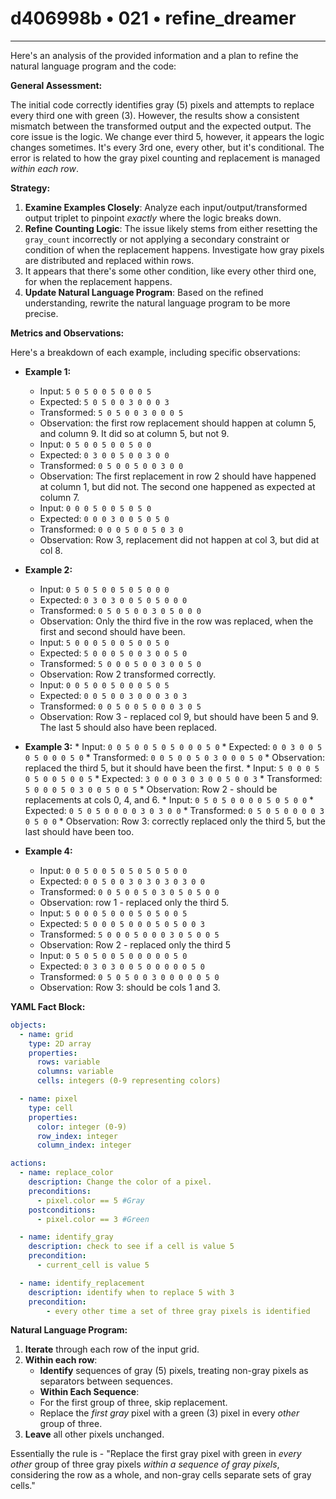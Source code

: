# d406998b • 021 • refine_dreamer

---
Here's an analysis of the provided information and a plan to refine the natural language program and the code:

**General Assessment:**

The initial code correctly identifies gray (5) pixels and attempts to replace every third one with green (3). However, the results show a consistent mismatch between the transformed output and the expected output. The core issue is the logic. We change ever third 5, however, it appears the logic changes sometimes. It's every 3rd one, every other, but it's conditional. The error is related to how the gray pixel counting and replacement is managed *within each row*.

**Strategy:**

1.  **Examine Examples Closely**: Analyze each input/output/transformed output triplet to pinpoint *exactly* where the logic breaks down.
2.  **Refine Counting Logic**: The issue likely stems from either resetting the `gray_count` incorrectly or not applying a secondary constraint or condition of when the replacement happens. Investigate how gray pixels are distributed and replaced within rows.
3. It appears that there's some other condition, like every other third one, for when the replacement happens.
4.  **Update Natural Language Program**: Based on the refined understanding, rewrite the natural language program to be more precise.

**Metrics and Observations:**

Here's a breakdown of each example, including specific observations:

*   **Example 1:**
    *   Input: `5 0 5 0 0 5 0 0 0 5`
    *   Expected: `5 0 5 0 0 3 0 0 0 3`
    *   Transformed: `5 0 5 0 0 3 0 0 0 5`
    *   Observation: the first row replacement should happen at column 5, and column 9. It did so at column 5, but not 9.
    *   Input: `0 5 0 0 5 0 0 5 0 0`
    *   Expected: `0 3 0 0 5 0 0 3 0 0`
    *   Transformed: `0 5 0 0 5 0 0 3 0 0`
    *   Observation: The first replacement in row 2 should have happened at column 1, but did not. The second one happened as expected at column 7.
    *   Input: `0 0 0 5 0 0 5 0 5 0`
    *   Expected: `0 0 0 3 0 0 5 0 5 0`
    *   Transformed: `0 0 0 5 0 0 5 0 3 0`
    *   Observation: Row 3, replacement did not happen at col 3, but did at col 8.
*   **Example 2:**
    *   Input: `0 5 0 5 0 0 5 0 5 0 0 0`
    *   Expected: `0 3 0 3 0 0 5 0 5 0 0 0`
    *   Transformed: `0 5 0 5 0 0 3 0 5 0 0 0`
    * Observation: Only the third five in the row was replaced, when the first and second should have been.
    *   Input: `5 0 0 0 5 0 0 5 0 0 5 0`
    *   Expected: `5 0 0 0 5 0 0 3 0 0 5 0`
    *   Transformed: `5 0 0 0 5 0 0 3 0 0 5 0`
    *   Observation: Row 2 transformed correctly.
    *   Input: `0 0 5 0 0 5 0 0 0 5 0 5`
    *   Expected: `0 0 5 0 0 3 0 0 0 3 0 3`
    *   Transformed: `0 0 5 0 0 5 0 0 0 3 0 5`
    * Observation: Row 3 - replaced col 9, but should have been 5 and 9. The last 5 should also have been replaced.

*   **Example 3:**
        *   Input: `0 0 5 0 0 5 0 5 0 0 0 5 0`
        *   Expected: `0 0 3 0 0 5 0 5 0 0 0 5 0`
        *   Transformed: `0 0 5 0 0 5 0 3 0 0 0 5 0`
        *   Observation: replaced the third 5, but it should have been the first.
        *   Input: `5 0 0 0 5 0 5 0 0 5 0 0 5`
        *   Expected: `3 0 0 0 3 0 3 0 0 5 0 0 3`
        *   Transformed: `5 0 0 0 5 0 3 0 0 5 0 0 5`
        *   Observation: Row 2 - should be replacements at cols 0, 4, and 6.
        *   Input: `0 5 0 5 0 0 0 0 5 0 5 0 0`
        *   Expected: `0 5 0 5 0 0 0 0 3 0 3 0 0`
        *   Transformed: `0 5 0 5 0 0 0 0 3 0 5 0 0`
        * Observation: Row 3: correctly replaced only the third 5, but the last should have been too.
*   **Example 4:**
    *   Input: `0 0 5 0 0 5 0 5 0 5 0 5 0 0`
    *   Expected: `0 0 5 0 0 3 0 3 0 3 0 3 0 0`
    *   Transformed: `0 0 5 0 0 5 0 3 0 5 0 5 0 0`
    *   Observation: row 1 - replaced only the third 5.
    *   Input: `5 0 0 0 5 0 0 0 5 0 5 0 0 5`
    *   Expected: `5 0 0 0 5 0 0 0 5 0 5 0 0 3`
    *   Transformed: `5 0 0 0 5 0 0 0 3 0 5 0 0 5`
    *   Observation: Row 2 - replaced only the third 5
    *   Input: `0 5 0 5 0 0 5 0 0 0 0 0 5 0`
    *   Expected: `0 3 0 3 0 0 5 0 0 0 0 0 5 0`
    *   Transformed: `0 5 0 5 0 0 3 0 0 0 0 0 5 0`
    * Observation: Row 3: should be cols 1 and 3.

**YAML Fact Block:**

```yaml
objects:
  - name: grid
    type: 2D array
    properties:
      rows: variable
      columns: variable
      cells: integers (0-9 representing colors)

  - name: pixel
    type: cell
    properties:
      color: integer (0-9)
      row_index: integer
      column_index: integer

actions:
  - name: replace_color
    description: Change the color of a pixel.
    preconditions:
      - pixel.color == 5 #Gray
    postconditions:
      - pixel.color == 3 #Green

  - name: identify_gray
    description: check to see if a cell is value 5
    precondition:
      - current_cell is value 5

  - name: identify_replacement
    description: identify when to replace 5 with 3
    precondition:
        - every other time a set of three gray pixels is identified
```

**Natural Language Program:**

1.  **Iterate** through each row of the input grid.
2.  **Within each row**:
    *   **Identify** sequences of gray (5) pixels, treating non-gray pixels as separators between sequences.
    *   **Within Each Sequence**:
    *  For the first group of three, skip replacement.
    *  Replace the *first* *gray* pixel with a green (3) pixel in every *other* group of three.
3.  **Leave** all other pixels unchanged.

Essentially the rule is - "Replace the first gray pixel with green in *every other* group of three gray pixels *within a sequence of gray pixels*, considering the row as a whole, and non-gray cells separate sets of gray cells."

